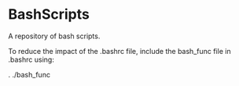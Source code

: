 # BashScripts
A repository of bash scripts.

To reduce the impact of the .bashrc file, include the bash_func file in .bashrc using:

. ./bash_func
